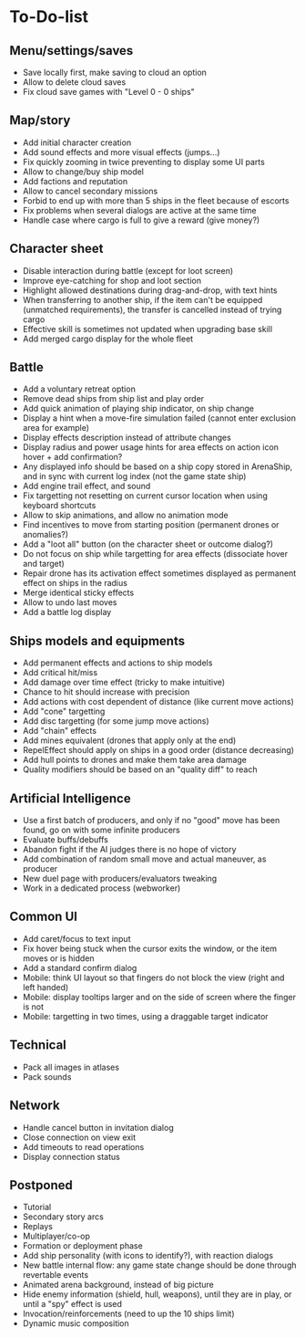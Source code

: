 To-Do-list
==========

Menu/settings/saves
-------------------

* Save locally first, make saving to cloud an option
* Allow to delete cloud saves
* Fix cloud save games with "Level 0 - 0 ships"

Map/story
---------

* Add initial character creation
* Add sound effects and more visual effects (jumps...)
* Fix quickly zooming in twice preventing to display some UI parts
* Allow to change/buy ship model
* Add factions and reputation
* Allow to cancel secondary missions
* Forbid to end up with more than 5 ships in the fleet because of escorts
* Fix problems when several dialogs are active at the same time
* Handle case where cargo is full to give a reward (give money?)

Character sheet
---------------

* Disable interaction during battle (except for loot screen)
* Improve eye-catching for shop and loot section
* Highlight allowed destinations during drag-and-drop, with text hints
* When transferring to another ship, if the item can't be equipped (unmatched requirements), the transfer is cancelled instead of trying cargo
* Effective skill is sometimes not updated when upgrading base skill
* Add merged cargo display for the whole fleet

Battle
------

* Add a voluntary retreat option
* Remove dead ships from ship list and play order
* Add quick animation of playing ship indicator, on ship change
* Display a hint when a move-fire simulation failed (cannot enter exclusion area for example)
* Display effects description instead of attribute changes
* Display radius and power usage hints for area effects on action icon hover + add confirmation?
* Any displayed info should be based on a ship copy stored in ArenaShip, and in sync with current log index (not the game state ship)
* Add engine trail effect, and sound
* Fix targetting not resetting on current cursor location when using keyboard shortcuts
* Allow to skip animations, and allow no animation mode
* Find incentives to move from starting position (permanent drones or anomalies?)
* Add a "loot all" button (on the character sheet or outcome dialog?)
* Do not focus on ship while targetting for area effects (dissociate hover and target)
* Repair drone has its activation effect sometimes displayed as permanent effect on ships in the radius
* Merge identical sticky effects
* Allow to undo last moves
* Add a battle log display

Ships models and equipments
---------------------------

* Add permanent effects and actions to ship models
* Add critical hit/miss
* Add damage over time effect (tricky to make intuitive)
* Chance to hit should increase with precision
* Add actions with cost dependent of distance (like current move actions)
* Add "cone" targetting
* Add disc targetting (for some jump move actions)
* Add "chain" effects
* Add mines equivalent (drones that apply only at the end)
* RepelEffect should apply on ships in a good order (distance decreasing)
* Add hull points to drones and make them take area damage
* Quality modifiers should be based on an "quality diff" to reach

Artificial Intelligence
-----------------------

* Use a first batch of producers, and only if no "good" move has been found, go on with some infinite producers
* Evaluate buffs/debuffs
* Abandon fight if the AI judges there is no hope of victory
* Add combination of random small move and actual maneuver, as producer
* New duel page with producers/evaluators tweaking
* Work in a dedicated process (webworker)

Common UI
---------

* Add caret/focus to text input
* Fix hover being stuck when the cursor exits the window, or the item moves or is hidden
* Add a standard confirm dialog
* Mobile: think UI layout so that fingers do not block the view (right and left handed)
* Mobile: display tooltips larger and on the side of screen where the finger is not
* Mobile: targetting in two times, using a draggable target indicator

Technical
---------

* Pack all images in atlases
* Pack sounds

Network
-------

* Handle cancel button in invitation dialog
* Close connection on view exit
* Add timeouts to read operations
* Display connection status

Postponed
---------

* Tutorial
* Secondary story arcs
* Replays
* Multiplayer/co-op
* Formation or deployment phase
* Add ship personality (with icons to identify?), with reaction dialogs
* New battle internal flow: any game state change should be done through revertable events
* Animated arena background, instead of big picture
* Hide enemy information (shield, hull, weapons), until they are in play, or until a "spy" effect is used
* Invocation/reinforcements (need to up the 10 ships limit)
* Dynamic music composition
